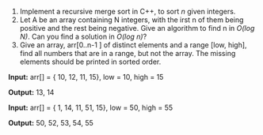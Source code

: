 1. Implement a recursive merge sort in C++, to sort _n_ given integers.
2. Let A be an array containing N integers, with the irst n of them being positive and the rest being negative. Give an algorithm to find n in _O(log N)_. Can you find a solution in _O(log n)_?
3. Give an array, arr[0..n-1 ] of distinct elements and a range [low, high], find all numbers that are in a range, but not the array. The missing elements should be printed in sorted order.

**Input:**  arr[] = { 10, 12, 11, 15}, low = 10, high = 15

**Output:**  13, 14

**Input:**  arr[] = { 1, 14, 11, 51, 15}, low = 50, high = 55

**Output:**  50, 52, 53, 54, 55
